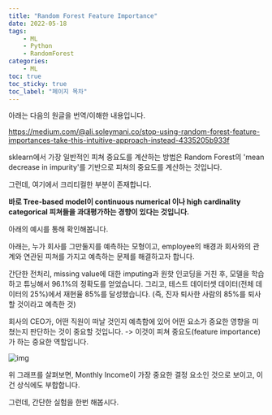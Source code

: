 ```yaml
---
title: "Random Forest Feature Importance"
date: 2022-05-18
tags:
    - ML 
    - Python 
    - RandomForest
categories: 
    - ML
toc: true
toc_sticky: true
toc_label: "페이지 목차"
---
```


아래는 다음의 원글을 번역/이해한 내용입니다. 

https://medium.com/@ali.soleymani.co/stop-using-random-forest-feature-importances-take-this-intuitive-approach-instead-4335205b933f



sklearn에서 가장 일반적인 피쳐 중요도를 계산하는 방법은 Random Forest의 'mean decrease in impurity'를 기반으로 피쳐의 중요도를 계산하는 것입니다. 

그런데, 여기에서 크리티컬한 부분이 존재합니다.

**바로 Tree-based model이 continuous numerical 이나 high cardinality categorical 피쳐들을 과대평가하는 경향이 있다는 것입니다.** 



아래의 예시를 통해 확인해봅니다. 

아래는, 누가 회사를 그만둘지를 예측하는 모형이고, employee의 배경과 회사와의 관계와 연관된 피쳐를 가지고 예측하는 문제를 해결하고자 합니다. 

간단한 전처리, missing value에 대한 imputing과 원핫 인코딩을 거친 후, 모델을 학습하고 튜닝해서 96.1%의 정확도를 얻었습니다. 그리고, 테스트 데이터셋 데이터(전체 데이터의 25%)에서 재현율 85%를 달성했습니다. (즉, 진자 퇴사한 사람의 85%를 퇴사할 것이라고 예측한 것)

회사의 CEO가, 어떤 직원이 떠날 것인지 예측함에 있어 어떤 요소가 중요한 영향을 미쳤는지 판단하는 것이 중요할 것입니다. -> 이것이 피쳐 중요도(feature importance)가 하는 중요한 역할입니다. 

![img](https://miro.medium.com/max/1400/1*pLtutNvjMO_7hE0iCmwb4Q.png)

위 그래프를 살펴보면, Monthly Income이 가장 중요한 결정 요소인 것으로 보이고, 이건 상식에도 부합합니다. 



그런데, 간단한 실험을 한번 해봅시다. 
